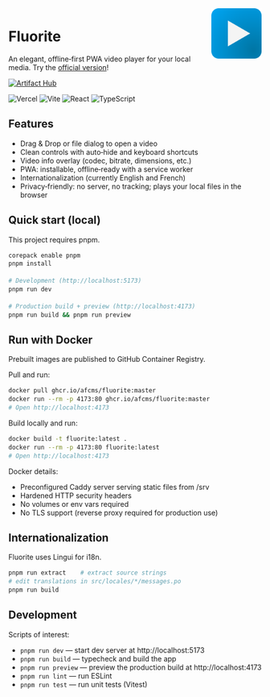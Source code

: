 <img align="right" width="100" height="100" src="public/fluorite.svg">

# Fluorite

An elegant, offline‑first PWA video player for your local media. Try the [official version](https://fluorite.afcms.dev)!

[![Artifact Hub](https://img.shields.io/endpoint?style=for-the-badge&url=https://artifacthub.io/badge/repository/fluorite)](https://artifacthub.io/packages/container/fluorite/fluorite)

![Vercel](https://img.shields.io/badge/vercel-%23000000.svg?style=for-the-badge&logo=vercel&logoColor=white)
![Vite](https://img.shields.io/badge/vite-%23646CFF.svg?style=for-the-badge&logo=vite&logoColor=white)
![React](https://img.shields.io/badge/react-%2320232a.svg?style=for-the-badge&logo=react&logoColor=%2361DAFB)
![TypeScript](https://img.shields.io/badge/typescript-%23007ACC.svg?style=for-the-badge&logo=typescript&logoColor=white)

## Features

- Drag & Drop or file dialog to open a video
- Clean controls with auto‑hide and keyboard shortcuts
- Video info overlay (codec, bitrate, dimensions, etc.)
- PWA: installable, offline‑ready with a service worker
- Internationalization (currently English and French)
- Privacy‑friendly: no server, no tracking; plays your local files in the browser

## Quick start (local)

This project requires pnpm.

```bash
corepack enable pnpm
pnpm install

# Development (http://localhost:5173)
pnpm run dev

# Production build + preview (http://localhost:4173)
pnpm run build && pnpm run preview
```

## Run with Docker

Prebuilt images are published to GitHub Container Registry.

Pull and run:

```bash
docker pull ghcr.io/afcms/fluorite:master
docker run --rm -p 4173:80 ghcr.io/afcms/fluorite:master
# Open http://localhost:4173
```

Build locally and run:

```bash
docker build -t fluorite:latest .
docker run --rm -p 4173:80 fluorite:latest
# Open http://localhost:4173
```

Docker details:

- Preconfigured Caddy server serving static files from /srv
- Hardened HTTP security headers
- No volumes or env vars required
- No TLS support (reverse proxy required for production use)

## Internationalization

Fluorite uses Lingui for i18n.

```bash
pnpm run extract    # extract source strings
# edit translations in src/locales/*/messages.po
pnpm run build
```

## Development

Scripts of interest:

- `pnpm run dev` — start dev server at http://localhost:5173
- `pnpm run build` — typecheck and build the app
- `pnpm run preview` — preview the production build at http://localhost:4173
- `pnpm run lint` — run ESLint
- `pnpm run test` — run unit tests (Vitest)
